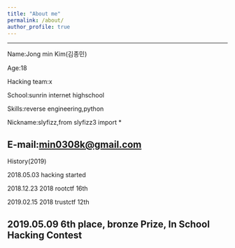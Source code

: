 ```yaml
---
title: "About me"
permalink: /about/
author_profile: true
---
```

-------------
Name:Jong min Kim(김종민) 

Age:18 

Hacking team:x 

School:sunrin internet highschool 

Skills:reverse engineering,python 

Nickname:slyfizz,from slyfizz3 import * 

E-mail:min0308k@gmail.com
-------------
History(2019)

2018.05.03 hacking started

2018.12.23 2018 rootctf 16th

2019.02.15 2018 trustctf 12th

2019.05.09 6th place, bronze Prize, In School Hacking Contest
---------------

